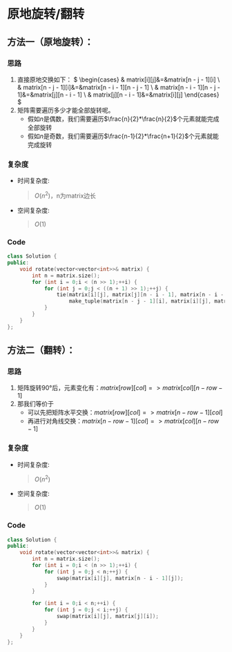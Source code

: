 # 原地旋转/翻转
## 方法一（原地旋转）：
### 思路
1. 直接原地交换如下：
$
\begin{cases}
  &  matrix[i][j]&=&matrix[n - j - 1][i] \\
  &  matrix[n - j - 1][i]&=&matrix[n - i - 1][n - j - 1] \\
  &  matrix[n - i - 1][n - j - 1]&=&matrix[j][n - i - 1] \\
  &  matrix[j][n - i - 1]&=&matrix[i][j]
\end{cases}
$
2. 矩阵需要遍历多少才能全部旋转呢。
   - 假如$n$是偶数，我们需要遍历$\frac{n}{2}*\frac{n}{2}$个元素就能完成全部旋转
   - 假如$n$是奇数，我们需要遍历$\frac{n-1}{2}*\frac{n+1}{2}$个元素就能完成旋转
### 复杂度
- 时间复杂度:
  > $O(n^2)$，n为matrix边长
- 空间复杂度:
  > $O(1)$

### Code
```C++ []
class Solution {
public:
    void rotate(vector<vector<int>>& matrix) {
        int n = matrix.size();
        for (int i = 0;i < (n >> 1);++i) {
            for (int j = 0;j < ((n + 1) >> 1);++j) {
                tie(matrix[i][j], matrix[j][n - i - 1], matrix[n - i - 1][n - j - 1], matrix[n - j - 1][i]) = \
                    make_tuple(matrix[n - j - 1][i], matrix[i][j], matrix[j][n - i - 1], matrix[n - i - 1][n - j - 1]);
            }
        }
    }
};
```

## 方法二（翻转）：
### 思路
1. 矩阵旋转$90°$后，元素变化有：$matrix[row][col]=>matrix[col][n-row-1]$
2. 那我们等价于
   - 可以先把矩阵水平交换：$matrix[row][col]=>matrix[n-row-1][col]$
   - 再进行对角线交换：$matrix[n-row-1][col]=>matrix[col][n-row-1]$
### 复杂度
- 时间复杂度:
  > $O(n^2)$
- 空间复杂度:
  > $O(1)$

### Code
```C++ []
class Solution {
public:
    void rotate(vector<vector<int>>& matrix) {
        int n = matrix.size();
        for (int i = 0;i < (n >> 1);++i) {
            for (int j = 0;j < n;++j) {
                swap(matrix[i][j], matrix[n - i - 1][j]);
            }
        }

        for (int i = 0;i < n;++i) {
            for (int j = 0;j < i;++j) {
                swap(matrix[i][j], matrix[j][i]);
            }
        }
    }
};
```